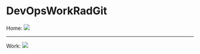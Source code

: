 # DevOpsWorkRadGit
Home: 
<a href="https://localhost:44300/" target="_blank">
    <img src="http://azuredeploy.net/deploybutton.png"/>
</a>
<hr>
Work:
<a href="http://slingshot:84/" target="_blank">
    <img src="http://azuredeploy.net/deploybutton.png"/>
</a>
